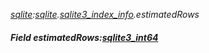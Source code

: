 _[sqlite](../../modules/sqlite/sqlite-module.md):[sqlite](../../modules/sqlite/sqlite-module.md).[sqlite3\_index\_info](../../modules/sqlite/sqlite-sqlite3_index_info.md).estimatedRows_
##### Field estimatedRows:[sqlite3_int64](../../modules/sqlite/sqlite-sqlite3_int64.md)
